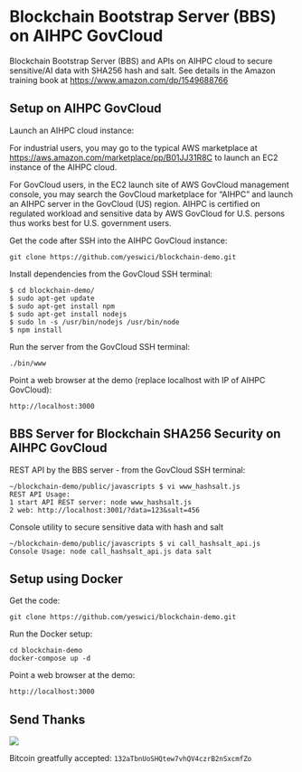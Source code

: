 # Blockchain Bootstrap Server (BBS) on AIHPC GovCloud
Blockchain Bootstrap Server (BBS) and APIs on AIHPC cloud to secure sensitive/AI data with SHA256 hash and salt. See details in the Amazon training book at https://www.amazon.com/dp/1549688766

## Setup on AIHPC GovCloud
Launch an AIHPC cloud instance:

For industrial users, you may go to the typical AWS marketplace at https://aws.amazon.com/marketplace/pp/B01JJ31R8C to launch an EC2 instance of the AIHPC cloud.
 
For GovCloud users, in the EC2 launch site of AWS GovCloud management console, you may search the GovCloud marketplace for “AIHPC” and launch an AIHPC server in the GovCloud (US) region. AIHPC is certified on regulated workload and sensitive data by AWS GovCloud for U.S. persons thus works best for U.S. government users.

Get the code after SSH into the AIHPC GovCloud instance:

```
git clone https://github.com/yeswici/blockchain-demo.git
```

Install dependencies from the GovCloud SSH terminal:

```
$ cd blockchain-demo/
$ sudo apt-get update
$ sudo apt-get install npm 
$ sudo apt-get install nodejs
$ sudo ln -s /usr/bin/nodejs /usr/bin/node
$ npm install
```
Run the server from the GovCloud SSH terminal:

```
./bin/www
```

Point a web browser at the demo (replace localhost with IP of AIHPC GovCloud):

```
http://localhost:3000
```

## BBS Server for Blockchain SHA256 Security on AIHPC GovCloud

REST API by the BBS server - from the GovCloud SSH terminal:
```
~/blockchain-demo/public/javascripts $ vi www_hashsalt.js
REST API Usage: 
1 start API REST server: node www_hashsalt.js
2 web: http://localhost:3001/?data=123&salt=456
```

Console utility to secure sensitive data with hash and salt
```
~/blockchain-demo/public/javascripts $ vi call_hashsalt_api.js
Console Usage: node call_hashsalt_api.js data salt
```

## Setup using Docker

Get the code:

```
git clone https://github.com/yeswici/blockchain-demo.git
```

Run the Docker setup:

```
cd blockchain-demo
docker-compose up -d
```

Point a web browser at the demo:

```
http://localhost:3000
```
## Send Thanks

![](public/images/qr.png)

Bitcoin greatfully accepted: `132aTbnUoSHQtew7vhQV4czrB2nSxcmfZo`
